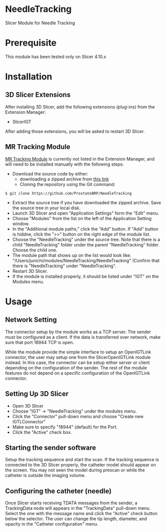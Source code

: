 NeedleTracking
==============
Slicer Module for Needle Tracking


Prerequisite
============

This module has been tested only on Slicer 4.10.x 

Installation
============

3D Slicer Extensions
--------------------

After installing 3D Slicer, add the following extensions (plug-ins) from the Extension Manager:

- SlicerIGT

After adding those extensions, you will be asked to restart 3D Slicer.

MR Tracking Module
------------------

[MR Tracking Module](https://github.com/ProstateBRP/NeedleTracking) is currently not listed in the Extension Manager, and will need to be installed manually with the following steps:

- Download the source code by either:
  - downloading a zipped archive from [this link](https://github.com/ProstateBRP/NeedleTracking/archive/master.zip)
  - Cloning the repository using the Git command:

~~~~
$ git clone https://github.com/ProstateBRP/NeedleTracking
~~~~

- Extract the source tree if you have downloaded the zipped archive. Save the source tree in your local disk.
- Launch 3D Slicer and open "Application Settings" form the "Edit" menu.
- Choose "Modules" from the list on the left of the Application Setting window.
- In the "Additional module paths," click the "Add" button. If "Add" button is hiddne, click the ">>" button on the right edge of the module list.
- Choose the "NeedleTracking" under the source tree. Note that there is a child "NeedleTracking" folder under the parent "NeedleTracking" folder. Choose the child one.
- The module path that shows up on the list would look like: "/Users/junichi/modules/NeedleTracking/NeedleTracking" (Confirm that there is "NeedleTracking" under "NeedleTracking".
- Restart 3D Slicer.
- If the module is installed properly, it should be listed under "IGT" on the Modules menu.

Usage
=====

Network Setting
---------------
The connector setup by the module works as a TCP server. The sender must be configured as a client. If the data is transferred over network, make sure that port 18944 TCP is open.

While the module provide the simple interface to setup an OpenIGTLink connector, the user may setup one from the SlicerOpenIGTLink module instead. In this case, the connector can be setup either server or client depending on the configuration of the sender. The rest of the module features do not depend on a specific configuration of the OpenIGTLink connector. 

Setting Up 3D Slicer
--------------------
- Open 3D Slicer
- Choose "IGT" -> "NeedleTracking" under the modules menu.
- Click the "Connector" pull-down menu and choose "Create new IGTLConnector"
- Make sure to specify "18944" (default) for the Port.
- Click the "Active" check box.


Starting the sender software
-----------------------------
Setup the tracking sequence and start the scan. If the tracking sequence is connected to the 3D Slicer properly, the catheter model should appear on the screen. You may not seen the model during prescan or while the catheter is outside the imaging volume.


Configuring the catheter (needle)
---------------------------------
Once Slicer starts receiving TDATA messages from the sender, a TrackingData node will appears in the "TrackingData" pull-down menu. Select the one with the message name and click the "Active" check button below the selector. The user can change the tip length, diameter, and opacity in the "Catheter configuration" menu.





















